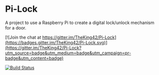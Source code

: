 # Pi-Lock
A project to use a Raspberry Pi to create a digital lock/unlock mechanism for a door.

[![Join the chat at https://gitter.im/TheKing42/Pi-Lock](https://badges.gitter.im/TheKing42/Pi-Lock.svg)](https://gitter.im/TheKing42/Pi-Lock?utm_source=badge&utm_medium=badge&utm_campaign=pr-badge&utm_content=badge)

[![Build Status](https://travis-ci.org/ChristopherKing42/Pi-Lock.svg?branch=master)](https://travis-ci.org/ChristopherKing42/Pi-Lock)
